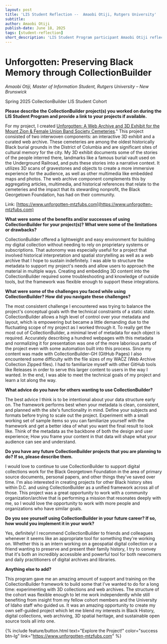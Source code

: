 ```yaml
---
layout: post
title: 'LIS Student Reflection --  Amaobi Otiji, Rutgers University'
subtitle:
author: Amaobi Otiji
publish-date: June 18, 2025
tags: [student-reflection]
short_description: 'LIS Student Program participant Amaobi Otiji reflects on creating "Unforgotten," a 3D exhibit and web archive preserving Black memory at historic D.C. cemeteries using CollectionBuilder'
---
```

# Unforgotten: Preserving Black Memory through CollectionBuilder

*Amaobi Otiji, Master of Information Student, Rutgers University – New Brunswick*

Spring 2025 CollectionBuilder LIS Student Cohort

**Please describe the CollectionBuilder project(s) you worked on during the LIS Student Program and provide a link to your projects if available.**

For my project, I created [Unforgotten: A Web Archive and 3D Exhibit for the Mount Zion & Female Union Band Society Cemeteries](https://www.unforgotten-mtzfubs.com)." This project consisted of two interwoven components: an interactive 3D exhibit and a curated web archive. These cemeteries are among the oldest historically Black burial grounds in the District of Columbia and are significant sites of cultural memory for the city. My 3D exhibit documents some of the stories of the people interred there, landmarks like a famous burial vault used on the Underground Railroad, and puts these stories into a narrative context. It utilizes 3D scans of gravestones and objects to create a more immersive experience for the audience, as well as other multimedia like embedded maps and photos. The web archive component complements this by aggregating articles, multimedia, and historical references that relate to the cemeteries and the impact that its stewarding nonprofit, the Black Georgetown Foundation, has had on their community.

Link: [https://www.unforgotten-mtzfubs.com](https://www.unforgotten-mtzfubs.com)

**What were some of the benefits and/or successes of using CollectionBuilder for your project(s)? What were some of the limitations or drawbacks?**

CollectionBuilder offered a lightweight and easy environment for building my digital collection without needing to rely on proprietary systems or subscriptions. That autonomy was especially useful for a project that involved historical interpretation and spatial storytelling as well as a web archive that I hope to sustain indefinitely. I was able to structure the metadata to support my project's needs and allow users to approach the material in multiple ways. Creating and embedding 3D content into the CollectionBuilder required some troubleshooting and knowledge of outside tools, but the framework was flexible enough to support these integrations.

**What were some of the challenges you faced while using CollectionBuilder? How did you navigate these challenges?**

The most consistent challenge I encountered was trying to balance the project's conceptual goals with the technical constraints of a static state. CollectionBuilder allows a high level of control over your metadata and layout, which is empowering but became a little demanding due to the fluctuating scope of my project as I worked through it. To really get the most out of CollectionBuilder, a minimal level of metadata for each object is required. Accurately describing a hundred webpages with this metadata and normalizing it for presentation was one of the more laborious parts of the project even with some automation built into this process. Since my content was made with CollectionBuilder-GH (GitHub Pages) I also encountered some difficulty with the file sizes of my WACZ (Web Archive Collection Zipped files). I had to familiarize myself with other GitHub tools like Releases in order to serve this larger content to users in the way I wanted. In the end, I was able to meet the technical goals of my project and learn a lot along the way.

**What advice do you have for others wanting to use CollectionBuilder?**

The best advice I think is to be intentional about your data structure early on. The framework performs best when your metadata is clean, consistent, and planned with the site's functionality in mind. Define your subjects and formats before trying to scale out the project. Experiment with a small working set of sample items so you can familiarize yourself with the framework and get a better idea of what you want the final result to look like. Think of the metadata as the backbone of both the design and user experience; How you frame your content in that data will shape what your audience can see and understand.

**Do you have any future CollectionBuilder projects that you are planning to do? If so, please describe them.**

I would love to continue to use CollectionBuilder to support digital collections work for the Black Georgetown Foundation in the area of primary source documents, personal papers, and other things they've saved over time. I'm also interested in creating projects for other Black history sites within D.C. and using CollectionBuilder as a unified framework across all of those. This project was a great opportunity to work with a community organization/archive that is performing a mission that resonates deeply with me, so I would love the opportunity to work with more people and organizations who have similar goals.

**Do you see yourself using CollectionBuilder in your future career? If so, how would you implement it in your work?**

Yes, definitely! I recommend CollectionBuilder to friends and colleagues whenever it seems like an appropriate tool for something they're working on. Whether this is an intern working on a geospatial digital collection or a friend wanting to preserve and present their family history, I try to convey that it's both an incredibly accessible and powerful tool for both newcomers and daily practitioners of digital archives and libraries.

**Anything else to add?**

This program gave me an amazing amount of support and training on the CollectionBuilder framework to build some that I've wanted to do for a long time: experimenting with 3D collections and web archives. The structure of the cohort was flexible enough to let me work independently while still benefiting from insight from my fellow cohort members and the University of Idaho staff who guided us. It was an amazing opportunity to create my own self-guided project which let me blend my interests in Black History, digital collections, web archiving, 3D spatial heritage, and sustainable open source tools all into one.


{% include feature/button.html text="Explore the Project!" color="success btn-lg" link="https://www.unforgotten-mtzfubs.com" %}